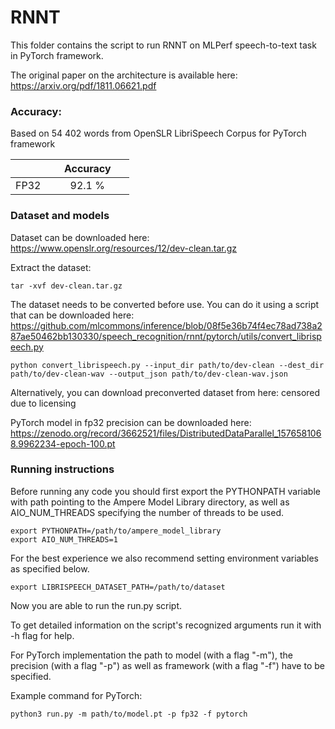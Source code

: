 # RNNT

This folder contains the script to run RNNT on MLPerf speech-to-text task in PyTorch framework.

The original paper on the architecture is available here: https://arxiv.org/pdf/1811.06621.pdf


### Accuracy:

Based on 54 402 words from OpenSLR LibriSpeech Corpus for PyTorch framework

|   | &nbsp;&nbsp;&nbsp;&nbsp; Accuracy &nbsp;&nbsp;&nbsp;&nbsp;  |
|:---:|:---:|
| FP32  | 92.1 %  |


### Dataset and models

Dataset can be downloaded here: https://www.openslr.org/resources/12/dev-clean.tar.gz

Extract the dataset:
```
tar -xvf dev-clean.tar.gz
```

The dataset needs to be converted before use. You can do it using a script that can be downloaded here: https://github.com/mlcommons/inference/blob/08f5e36b74f4ec78ad738a287ae50462bb130330/speech_recognition/rnnt/pytorch/utils/convert_librispeech.py

```
python convert_librispeech.py --input_dir path/to/dev-clean --dest_dir path/to/dev-clean-wav --output_json path/to/dev-clean-wav.json
```

Alternatively, you can download preconverted dataset from here: censored due to licensing

PyTorch model in fp32 precision can be downloaded here: https://zenodo.org/record/3662521/files/DistributedDataParallel_1576581068.9962234-epoch-100.pt

### Running instructions

Before running any code you should first export the PYTHONPATH variable with path pointing to the Ampere Model Library directory,
as well as AIO_NUM_THREADS specifying the number of threads to be used.

```
export PYTHONPATH=/path/to/ampere_model_library
export AIO_NUM_THREADS=1
```

For the best experience we also recommend setting environment variables as specified below.

```
export LIBRISPEECH_DATASET_PATH=/path/to/dataset
```

Now you are able to run the run.py script. 

To get detailed information on the script's recognized arguments run it with -h flag for help.

For PyTorch implementation the path to model (with a flag "-m"), the precision (with a flag "-p") as well as framework (with a flag "-f") have to be specified.

Example command for PyTorch:

```
python3 run.py -m path/to/model.pt -p fp32 -f pytorch
```
